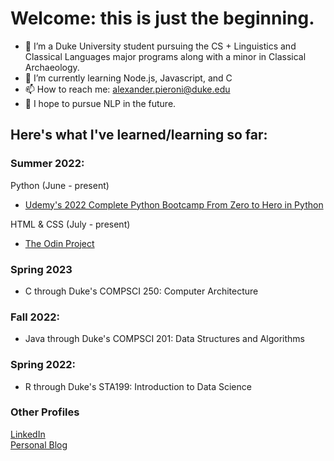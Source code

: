 # Welcome: this is just the beginning.


- 👀 I’m a Duke University student pursuing the CS + Linguistics and Classical Languages major programs along with a minor in Classical Archaeology.
- 🌱 I’m currently learning Node.js, Javascript, and C
- 📫 How to reach me: alexander.pieroni@duke.edu
- 💬 I hope to pursue NLP in the future.


## Here's what I've learned/learning so far: 

### Summer 2022:   
Python (June - present)   
- [Udemy's 2022 Complete Python Bootcamp From Zero to Hero in Python](https://www.udemy.com/course/complete-python-bootcamp)     
  

HTML & CSS (July - present)
- [The Odin Project](https://www.theodinproject.com)


### Spring 2023
- C through Duke's COMPSCI 250: Computer Architecture
### Fall 2022:
- Java through Duke's COMPSCI 201: Data Structures and Algorithms

### Spring 2022: 
- R through Duke's STA199: Introduction to Data Science


### Other Profiles
[LinkedIn](https://www.linkedin.com/in/alex-pieroni-29b9ba1a8/)   
[Personal Blog](www.yearofpause.com)

<!---
ajpieroni/ajpieroni is a ✨ special ✨ repository because its `README.md` (this file) appears on your GitHub profile.
You can click the Preview link to take a look at your changes.
--->
